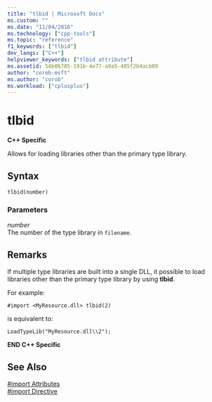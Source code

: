 ```yaml
---
title: "tlbid | Microsoft Docs"
ms.custom: ""
ms.date: "11/04/2016"
ms.technology: ["cpp-tools"]
ms.topic: "reference"
f1_keywords: ["tlbid"]
dev_langs: ["C++"]
helpviewer_keywords: ["tlbid attribute"]
ms.assetid: 54b06785-191b-4e77-a9a5-485f2b4acb09
author: "corob-msft"
ms.author: "corob"
ms.workload: ["cplusplus"]
---
```

# tlbid
**C++ Specific**  
  
Allows for loading libraries other than the primary type library.  
  
## Syntax  
  
```  
tlbid(number)  
```  
  
### Parameters  
*number*  
The number of the type library in `filename`.  
  
## Remarks  
 
If multiple type libraries are built into a single DLL, it possible to load libraries other than the primary type library by using **tlbid**.  
  
For example:  
  
```  
#import <MyResource.dll> tlbid(2)  
```  
  
is equivalent to:  
  
```  
LoadTypeLib("MyResource.dll\\2");  
```  
  
**END C++ Specific**  
  
## See Also  
 
[#import Attributes](../preprocessor/hash-import-attributes-cpp.md)<br/>
[#import Directive](../preprocessor/hash-import-directive-cpp.md)